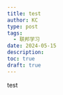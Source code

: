 ```yaml
---
title: test
author: KC
type: post
tags:
  - 联邦学习
date: 2024-05-15
description: 
toc: true
draft: true
---
```

test